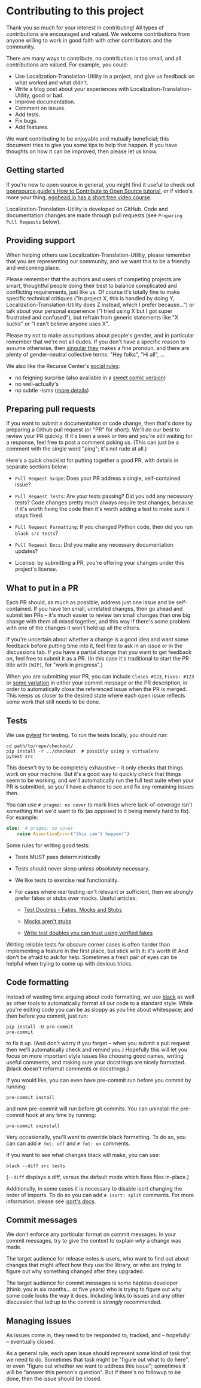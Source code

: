 # Contributing to this project

Thank you so much for your interest in contributing! All types of contributions are encouraged and valued. We welcome contributions from anyone willing to work in good faith with other contributors and the community.

There are many ways to contribute, no contribution is too small, and all contributions are valued. For example, you could:

- Use Localization-Translation-Utility in a project, and give us feedback on what worked and what
  didn't.
- Write a blog post about your experiences with Localization-Translation-Utility, good or bad.
- Improve documentation.
- Comment on issues.
- Add tests.
- Fix bugs.
- Add features.

We want contributing to be enjoyable and mutually beneficial; this
document tries to give you some tips to help that happen.
If you have thoughts on how it can be improved, then please let us know.


Getting started
---------------

If you're new to open source in general, you might find it useful to
check out [opensource.guide's How to Contribute to Open Source tutorial](https://opensource.guide/how-to-contribute/), or if
video's more your thing, [egghead.io has a short free video course](https://egghead.io/courses/how-to-contribute-to-an-open-source-project-on-github>).

Localization-Translation-Utility is developed on GitHub. Code
and documentation changes are made through pull requests (see
`Preparing Pull Requests` below).


Providing support
-----------------

When helping others use Localization-Translation-Utility, please remember that you are
representing our community, and we want this to be a friendly and
welcoming place.

Please remember that the authors and users of competing projects are
smart, thoughtful people doing their best to balance complicated and
conflicting requirements, just like us. Of course it's totally fine to
make specific technical critiques ("In project X, this is handled by
doing Y, Localization-Translation-Utility does Z instead, which I prefer because...") or talk
about your personal experience ("I tried using X but I got super
frustrated and confused"), but refrain from generic statements like "X
sucks" or "I can't believe anyone uses X".

Please try not to make assumptions about people's gender, and in
particular remember that we're not all dudes. If you don't have a
specific reason to assume otherwise, then [singular they](https://en.wikipedia.org/wiki/Third-person_pronoun#Singular_they) makes a fine pronoun, and there are plenty of gender-neutral
collective terms: "Hey folks", "Hi all", ...

We also like the Recurse Center's [social rules](https://www.recurse.com/manual#sub-sec-social-rules):

* no feigning surprise (also available in a [sweet comic version](https://jvns.ca/blog/2017/04/27/no-feigning-surprise/))
* no well-actually's
* no subtle -isms ([more details](https://www.recurse.com/blog/38-subtle-isms-at-hacker-school))


Preparing pull requests
-----------------------

If you want to submit a documentation or code change, then that's done
by preparing a Github pull request (or "PR" for short).
We'll do our best to review your PR quickly. If it's
been a week or two and you're still waiting for a response, feel free
to post a comment poking us. (This can just be a comment with the
single word "ping"; it's not rude at all.)

Here's a quick checklist for putting together a good PR, with details
in separate sections below:

* `Pull Request Scope`: Does your PR address a single,
  self-contained issue?

* `Pull Request Tests`: Are your tests passing? Did you add any
  necessary tests? Code changes pretty much always require test
  changes, because if it's worth fixing the code then it's worth
  adding a test to make sure it stays fixed.

* `Pull Request Formatting`: If you changed Python code, then did
  you run ``black src tests``?

* `Pull Request Docs`: Did you make any necessary documentation
  updates?

* License: by submitting a PR, you're offering your
  changes under this project's license.



What to put in a PR
-----------------------

Each PR should, as much as possible, address just one issue and be
self-contained. If you have ten small, unrelated changes, then go
ahead and submit ten PRs – it's much easier to review ten small
changes than one big change with them all mixed together, and this way
if there's some problem with one of the changes it won't hold up all
the others.

If you're uncertain about whether a change is a good idea and want
some feedback before putting time into it, feel free to ask in an
issue or in the discussions tab.  If you have a partial change that you want
to get feedback on, feel free to submit it as a PR. (In this case it's
traditional to start the PR title with `[WIP]`, for "work in
progress".)

When you are submitting your PR, you can include ``Closes #123``,
``Fixes: #123`` or [some variation](https://help.github.com/en/articles/closing-issues-using-keywords) in either your commit message or the PR description, in order to
automatically close the referenced issue when the PR is merged.
This keeps us closer to the desired state where each open issue reflects some
work that still needs to be done.


Tests
-----

We use [pytest](https://pytest.org/) for testing. To run the tests
locally, you should run:

```shell
cd path/to/repo/checkout/
pip install -r ../checkout  # possibly using a virtualenv
pytest src
```

This doesn't try to be completely exhaustive – it only checks that
things work on your machine. But it's
a good way to quickly check that things seem to be working, and we'll
automatically run the full test suite when your PR is submitted, so
you'll have a chance to see and fix any remaining issues then.

You can use ``# pragma: no cover`` to mark lines where
lack-of-coverage isn't something that we'd want to fix (as opposed to
it being merely hard to fix). For example:

```python
else:  # pragma: no cover
    raise AssertionError("this can't happen!")
```

Some rules for writing good tests:

* Tests MUST pass deterministically

* Tests should never sleep unless *absolutely* necessary.

* We like tests to exercise real functionality.

* For cases where real testing isn't relevant or sufficient, then we
  strongly prefer fakes or stubs over mocks. Useful articles:

  * [Test Doubles - Fakes, Mocks and Stubs](https://dev.to/milipski/test-doubles---fakes-mocks-and-stubs)

  * [Mocks aren't stubs](https://martinfowler.com/articles/mocksArentStubs.html)

  * [Write test doubles you can trust using verified fakes](https://codewithoutrules.com/2016/07/31/verified-fakes/)

Writing reliable tests for obscure corner cases is often harder than
implementing a feature in the first place, but stick with it: it's
worth it! And don't be afraid to ask for help. Sometimes a fresh pair
of eyes can be helpful when trying to come up with devious tricks.


Code formatting
---------------

Instead of wasting time arguing about code formatting, we use [black](https://github.com/psf/black) as well as other tools to automatically
format all our code to a standard style. While you're editing code you
can be as sloppy as you like about whitespace; and then before you commit,
just run:

```shell
pip install -U pre-commit
pre-commit
```

to fix it up. (And don't worry if you forget – when you submit a pull
request then we'll automatically check and remind you.) Hopefully this
will let you focus on more important style issues like choosing good
names, writing useful comments, and making sure your docstrings are
nicely formatted. (black doesn't reformat comments or docstrings.)

If you would like, you can even have pre-commit run before you commit by
running:
```shell
pre-commit install
```

and now pre-commit will run before git commits. You can uninstall the
pre-commit hook at any time by running:
```shell
pre-commit uninstall
```

Very occasionally, you'll want to override black formatting. To do so,
you can can add ``# fmt: off`` and ``# fmt: on`` comments.

If you want to see what changes black will make, you can use:
```shell
black --diff src tests
```
(``--diff`` displays a diff, versus the default mode which fixes files
in-place.)


Additionally, in some cases it is necessary to disable isort changing the
order of imports. To do so you can add ``# isort: split`` comments.
For more information, please see [isort's docs](https://pycqa.github.io/isort/docs/configuration/action_comments.html).


Commit messages
---------------

We don't enforce any particular format on commit messages. In your
commit messages, try to give the context to explain *why* a change was
made.

The target audience for release notes is users, who want to find out
about changes that might affect how they use the library, or who are
trying to figure out why something changed after they upgraded.

The target audience for commit messages is some hapless developer
(think: you in six months... or five years) who is trying to figure
out why some code looks the way it does. Including links to issues and
any other discussion that led up to the commit is *strongly*
recommended.


Managing issues
---------------

As issues come in, they need to be responded to, tracked, and –
hopefully! – eventually closed.

As a general rule, each open issue should represent some kind of task
that we need to do. Sometimes that task might be "figure out what to
do here", or even "figure out whether we want to address this issue";
sometimes it will be "answer this person's question". But if there's
no followup to be done, then the issue should be closed.
